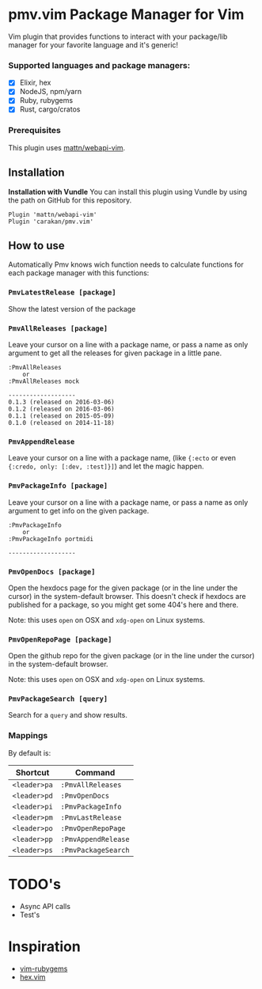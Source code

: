 # pmv.vim Package Manager for Vim

Vim plugin that provides functions to interact with your package/lib manager for your
favorite language and it's generic!

### Supported languages and package managers:

- [x] Elixir, hex
- [x] NodeJS, npm/yarn
- [x] Ruby, rubygems
- [x] Rust, cargo/cratos

### Prerequisites

This plugin uses [mattn/webapi-vim](https://github.com/mattn/webapi-vim).

## Installation

**Installation with Vundle**
You can install this plugin using Vundle by using the path on GitHub for this repository.

```
Plugin 'mattn/webapi-vim'
Plugin 'carakan/pmv.vim'
```

## How to use

Automatically Pmv knows wich function needs to calculate functions for each package manager
with this functions:

### `PmvLatestRelease [package]`

Show the latest version of the package

### `PmvAllReleases [package]`

Leave your cursor on a line with a package name, or pass a name as only
argument to get all the releases for given package in a little pane.

```
:PmvAllReleases
    or
:PmvAllReleases mock

-------------------
0.1.3 (released on 2016-03-06)
0.1.2 (released on 2016-03-06)
0.1.1 (released on 2015-05-09)
0.1.0 (released on 2014-11-18)
```

### `PmvAppendRelease`

Leave your cursor on a line with a package name, (like `{:ecto` or even
`{:credo, only: [:dev, :test]}]`) and let the magic happen.

### `PmvPackageInfo [package]`

Leave your cursor on a line with a package name, or pass a name as only
argument to get info on the given package.

```
:PmvPackageInfo
    or
:PmvPackageInfo portmidi

-------------------
```

### `PmvOpenDocs [package]`

Open the hexdocs page for the given package (or in the line under the cursor)
in the system-default browser. This doesn't check if hexdocs are published for
a package, so you might get some 404's here and there.

Note: this uses `open` on OSX and `xdg-open` on Linux systems.

### `PmvOpenRepoPage [package]`

Open the github repo for the given package (or in the line under the cursor) in
the system-default browser.

Note: this uses `open` on OSX and `xdg-open` on Linux systems.

### `PmvPackageSearch [query]`

Search for a `query` and show results.

### Mappings

By default is:

| Shortcut     | Command             |
| ------------ | ------------------- |
| `<leader>pa` | `:PmvAllReleases`   |
| `<leader>pd` | `:PmvOpenDocs`      |
| `<leader>pi` | `:PmvPackageInfo`   |
| `<leader>pm` | `:PmvLastRelease`   |
| `<leader>po` | `:PmvOpenRepoPage`  |
| `<leader>pp` | `:PmvAppendRelease` |
| `<leader>ps` | `:PmvPackageSearch` |

# TODO's

- Async API calls
- Test's

# Inspiration

- [vim-rubygems](https://github.com/alexbel/vim-rubygems)
- [hex.vim](https://github.com/lucidstack/hex.vim)
